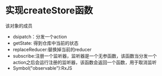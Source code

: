 # 实现createStore函数



该对象的成员
- dsipatch：分发一个action
- getState: 得到仓库中当前的状态
- replaceReducer:替换掉当前的reducer
- subscribe:注册一个监听器，监听器是一个无参函数，该函数当分发一个action之后会运行注册的监听器，该函数会返回一个函数，用于取消监听
- Symbol("observable"):RxJS
